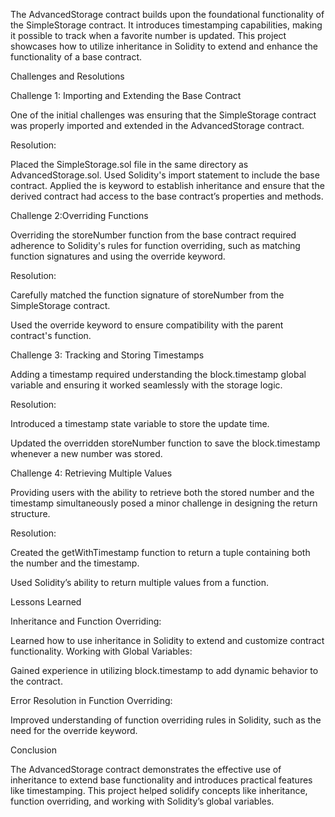 The AdvancedStorage contract builds upon the foundational functionality of the SimpleStorage contract. It introduces timestamping capabilities, making it possible to track when a favorite number is updated. This project showcases how to utilize inheritance in Solidity to extend and enhance the functionality of a base contract.

Challenges and Resolutions

Challenge 1: Importing and Extending the Base Contract

One of the initial challenges was ensuring that the SimpleStorage contract was properly imported and extended in the AdvancedStorage contract.

Resolution:

Placed the SimpleStorage.sol file in the same directory as AdvancedStorage.sol.
Used Solidity's import statement to include the base contract.
Applied the is keyword to establish inheritance and ensure that the derived contract had access to the base contract’s properties and methods.

Challenge 2:Overriding Functions

Overriding the storeNumber function from the base contract required adherence to Solidity's rules for function overriding, such as matching function signatures and using the override keyword.

Resolution:

Carefully matched the function signature of storeNumber from the SimpleStorage contract.

Used the override keyword to ensure compatibility with the parent contract's function.

Challenge 3: Tracking and Storing Timestamps

Adding a timestamp required understanding the block.timestamp global variable and ensuring it worked seamlessly with the storage logic.

Resolution:

Introduced a timestamp state variable to store the update time.

Updated the overridden storeNumber function to save the block.timestamp whenever a new number was stored.

Challenge 4: Retrieving Multiple Values

Providing users with the ability to retrieve both the stored number and the timestamp simultaneously posed a minor challenge in designing the return structure.

Resolution:

Created the getWithTimestamp function to return a tuple containing both the number and the timestamp.

Used Solidity’s ability to return multiple values from a function.

Lessons Learned

Inheritance and Function Overriding:

Learned how to use inheritance in Solidity to extend and customize contract functionality.
Working with Global Variables:

Gained experience in utilizing block.timestamp to add dynamic behavior to the contract.

Error Resolution in Function Overriding:

Improved understanding of function overriding rules in Solidity, such as the need for the override keyword.

Conclusion

The AdvancedStorage contract demonstrates the effective use of inheritance to extend base functionality and introduces practical features like timestamping. This project helped solidify concepts like inheritance, function overriding, and working with Solidity’s global variables.

